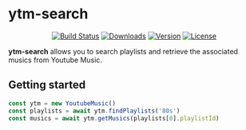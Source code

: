 # ytm-search

<p align="center">
  <a href="https://github.com/stilleur/ytm-search/actions/workflows/node.js.yml"><img src="https://github.com/stilleur/ytm-search/actions/workflows/node.js.yml/badge.svg" alt="Build Status"></a>
  <a href="https://www.npmjs.com/package/ytm-search"><img src="https://img.shields.io/npm/dm/ytm-search.svg?sanitize=true" alt="Downloads"></a>
  <a href="https://www.npmjs.com/package/ytm-search"><img src="https://img.shields.io/npm/v/ytm-search.svg?sanitize=true" alt="Version"></a>
  <a href="https://www.npmjs.com/package/ytm-search"><img src="https://img.shields.io/npm/l/ytm-search.svg?sanitize=true" alt="License"></a>
</p>

**ytm-search** allows you to search playlists and retrieve the associated musics from Youtube Music.

## Getting started

```ts
const ytm = new YoutubeMusic()
const playlists = await ytm.findPlaylists('80s')
const musics = await ytm.getMusics(playlists[0].playlistId)
```
